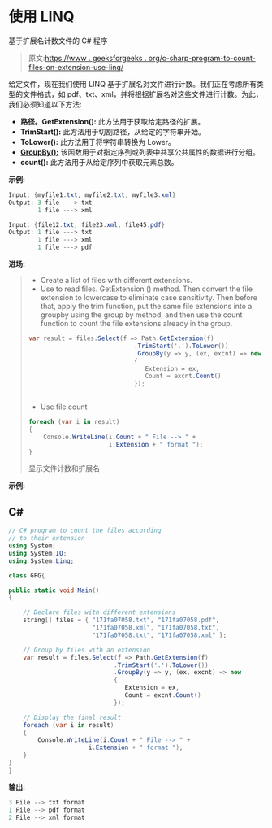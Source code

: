 # 使用 LINQ

基于扩展名计数文件的 C# 程序

> 原文:[https://www . geeksforgeeks . org/c-sharp-program-to-count-files-on-extension-use-linq/](https://www.geeksforgeeks.org/c-sharp-program-to-count-the-files-based-on-extension-using-linq/)

给定文件，现在我们使用 LINQ 基于扩展名对文件进行计数。我们正在考虑所有类型的文件格式，如 pdf、txt、xml，并将根据扩展名对这些文件进行计数。为此，我们必须知道以下方法:

*   **路径。GetExtension():** 此方法用于获取给定路径的扩展。
*   **TrimStart():** 此方法用于切割路径，从给定的字符串开始。
*   **ToLower():** 此方法用于将字符串转换为 Lower。
*   [**GroupBy():**](https://www.geeksforgeeks.org/linq-grouping-operator-groupby/) 该函数用于对指定序列或列表中共享公共属性的数据进行分组。
*   **count():** 此方法用于从给定序列中获取元素总数。

**示例:**

```cs
Input: {myfile1.txt, myfile2.txt, myfile3.xml}
Output: 3 file ---> txt
        1 file ---> xml

Input: {file12.txt, file23.xml, file45.pdf}
Output: 1 file ---> txt
        1 file ---> xml
        1 file ---> pdf
```

**进场:**

> *   Create a list of files with different extensions.
> *   Use to read files. GetExtension () method. Then convert the file extension to lowercase to eliminate case sensitivity. Then before that, apply the trim function, put the same file extensions into a groupby using the group by method, and then use the count function to count the file extensions already in the group.
> 
> ```cs
> var result = files.Select(f => Path.GetExtension(f)
>                              .TrimStart('.').ToLower())
>                              .GroupBy(y => y, (ex, excnt) => new
>                              {
>                                 Extension = ex,
>                                 Count = excnt.Count()
>                              });
>                              
> ```
> 
> *   Use file count
> 
> ```cs
> foreach (var i in result)
> {
>     Console.WriteLine(i.Count + " File --> " + 
>                       i.Extension + " format ");
> }
> ```
> 
> 显示文件计数和扩展名

**示例:**

## C#

```cs
// C# program to count the files according 
// to their extension
using System;
using System.IO;
using System.Linq;

class GFG{

public static void Main()
{

    // Declare files with different extensions
    string[] files = { "171fa07058.txt", "171fa07058.pdf",
                       "171fa07058.xml", "171fa07058.txt", 
                       "171fa07058.txt", "171fa07058.xml" };

    // Group by files with an extension
    var result = files.Select(f => Path.GetExtension(f)
                             .TrimStart('.').ToLower())
                             .GroupBy(y => y, (ex, excnt) => new
                             {
                                Extension = ex,
                                Count = excnt.Count()
                             });

    // Display the final result
    foreach (var i in result)
    {
        Console.WriteLine(i.Count + " File --> " + 
                      i.Extension + " format ");
    }
}
}
```

**输出:**

```cs
3 File --> txt format 
1 File --> pdf format 
2 File --> xml format
```